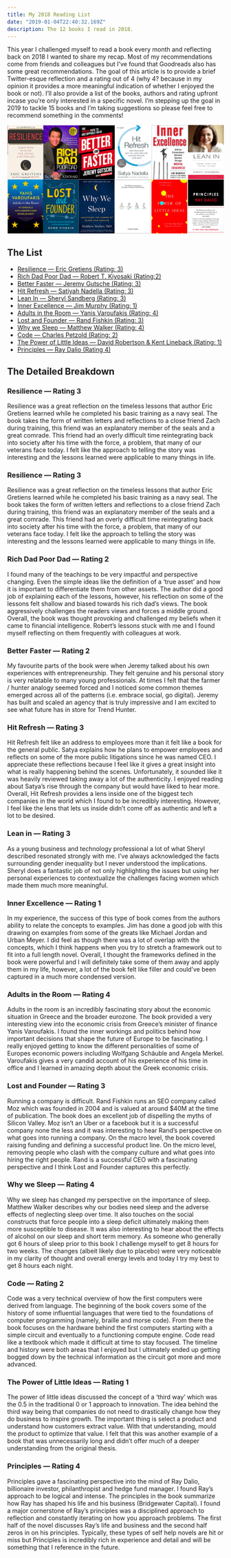 ```yaml
---
title: My 2018 Reading List
date: "2019-01-04T22:40:32.169Z"
description: The 12 books I read in 2018.
---
```


This year I challenged myself to read a book every month and reflecting back on 2018 I wanted to share my recap. Most of my recommendations come from friends and colleagues but I’ve found that Goodreads also has some great recommendations. The goal of this article is to provide a brief Twitter-esque reflection and a rating out of 4 (why 4? because in my opinion it provides a more meaningful indication of whether I enjoyed the book or not). I’ll also provide a list of the books, authors and rating upfront incase you’re only interested in a specific novel. I’m stepping up the goal in 2019 to tackle 15 books and I’m taking suggestions so please feel free to recommend something in the comments!

![My 2018 Book List](./reading-list-hero.png)

## The List

- [Resilience — Eric Gretiens (Rating: 3)](https://www.amazon.ca/gp/product/054432398X/ref=as_li_tl?ie=UTF8&tag=robertdippoli-20&camp=15121&creative=330641&linkCode=as2&creativeASIN=054432398X&linkId=d0684fa5a5eaf1810f7a01b5445e93ba)
- [Rich Dad Poor Dad — Robert T. Kiyosaki (Rating:2)](https://www.amazon.ca/gp/product/1612680194/ref=as_li_tl?ie=UTF8&tag=robertdippoli-20&camp=15121&creative=330641&linkCode=as2&creativeASIN=1612680194&linkId=c5773c3707757c835504240676fb9c3e)
- [Better Faster — Jeremy Gutsche (Rating: 3)](https://www.amazon.ca/gp/product/0385346549/ref=as_li_tl?ie=UTF8&tag=robertdippoli-20&camp=15121&creative=330641&linkCode=as2&creativeASIN=0385346549&linkId=e558b1c49cb34fd055cebd42e864b53a)
- [Hit Refresh — Satiyah Nadella (Rating: 3)](https://www.amazon.ca/gp/product/0062652508/ref=as_li_tl?ie=UTF8&tag=robertdippoli-20&camp=15121&creative=330641&linkCode=as2&creativeASIN=0062652508&linkId=9e94c564be5c0176a98ec14886311439)
- [Lean In — Sheryl Sandberg (Rating: 3)](https://www.amazon.ca/gp/product/0385349947/ref=as_li_tl?ie=UTF8&tag=robertdippoli-20&camp=15121&creative=330641&linkCode=as2&creativeASIN=0385349947&linkId=d787be2d1059ddc832821262666d0b69)
- [Inner Excellence — Jim Murphy (Rating: 1)](https://www.amazon.ca/gp/product/0071635041/ref=as_li_tl?ie=UTF8&tag=robertdippoli-20&camp=15121&creative=330641&linkCode=as2&creativeASIN=0071635041&linkId=532358580520ad3106965cf50fb2e114)
- [Adults in the Room — Yanis Varoufakis (Rating: 4)](https://www.amazon.ca/gp/product/1847924468/ref=as_li_tl?ie=UTF8&tag=robertdippoli-20&camp=15121&creative=330641&linkCode=as2&creativeASIN=1847924468&linkId=e4ca3f5defc7fd8a39de08831d665b5f)
- [Lost and Founder — Rand Fishkin (Rating: 3)](https://www.amazon.ca/gp/product/0735213321/ref=as_li_tl?ie=UTF8&tag=robertdippoli-20&camp=15121&creative=330641&linkCode=as2&creativeASIN=0735213321&linkId=3938d1c7ac3caa8f7fb04c06a780bd9d)
- [Why we Sleep — Matthew Walker (Rating: 4)](https://www.amazon.ca/gp/product/1501144316/ref=as_li_tl?ie=UTF8&tag=robertdippoli-20&camp=15121&creative=330641&linkCode=as2&creativeASIN=1501144316&linkId=173d3c48a154d7340344b3d5e00553ac)
- [Code — Charles Petzold (Rating: 2)](https://www.amazon.ca/gp/product/0735611319/ref=as_li_tl?ie=UTF8&tag=robertdippoli-20&camp=15121&creative=330641&linkCode=as2&creativeASIN=0735611319&linkId=51449cde05078169501830ea8272d77e)
- [The Power of Little Ideas — David Robertson & Kent Lineback (Rating: 1)](https://www.amazon.ca/gp/product/1633691683/ref=as_li_tl?ie=UTF8&tag=robertdippoli-20&camp=15121&creative=330641&linkCode=as2&creativeASIN=1633691683&linkId=63c9576b03034c916c8df53203e93487)
- [Principles — Ray Dalio (Rating 4)](https://www.amazon.ca/gp/product/1501124021/ref=as_li_tl?ie=UTF8&tag=robertdippoli-20&camp=15121&creative=330641&linkCode=as2&creativeASIN=1501124021&linkId=18913ed5cc4e23555a3b21c063154c47)

## The Detailed Breakdown

### Resilience — Rating 3

Resilience was a great reflection on the timeless lessons that author Eric Gretiens learned while he completed his basic training as a navy seal. The book takes the form of written letters and reflections to a close friend Zach during training, this friend was an explanatory member of the seals and a great comrade. This friend had an overly difficult time reintegrating back into society after his time with the force, a problem, that many of our veterans face today. I felt like the approach to telling the story was interesting and the lessons learned were applicable to many things in life.

### Resilience — Rating 3

Resilience was a great reflection on the timeless lessons that author Eric Gretiens learned while he completed his basic training as a navy seal. The book takes the form of written letters and reflections to a close friend Zach during training, this friend was an explanatory member of the seals and a great comrade. This friend had an overly difficult time reintegrating back into society after his time with the force, a problem, that many of our veterans face today. I felt like the approach to telling the story was interesting and the lessons learned were applicable to many things in life.

### Rich Dad Poor Dad — Rating 2

I found many of the teachings to be very impactful and perspective changing. Even the simple ideas like the definition of a ‘true asset’ and how it is important to differentiate them from other assets. The author did a good job of explaining each of the lessons, however, his reflection on some of the lessons felt shallow and biased towards his rich dad’s views. The book aggressively challenges the readers views and forces a middle ground. Overall, the book was thought provoking and challenged my beliefs when it came to financial intelligence. Robert’s lessons stuck with me and I found myself reflecting on them frequently with colleagues at work.

### Better Faster — Rating 2

My favourite parts of the book were when Jeremy talked about his own experiences with entrepreneurship. They felt genuine and his personal story is very relatable to many young professionals. At times I felt that the farmer / hunter analogy seemed forced and I noticed some common themes emerged across all of the patterns (i.e. embrace social, go digital). Jeremy has built and scaled an agency that is truly impressive and I am excited to see what future has in store for Trend Hunter.

### Hit Refresh — Rating 3

Hit Refresh felt like an address to employees more than it felt like a book for the general public. Satya explains how he plans to empower employees and reflects on some of the more public litigations since he was named CEO. I appreciate these reflections because I feel like it gives a great insight into what is really happening behind the scenes. Unfortunately, it sounded like it was heavily reviewed taking away a lot of the authenticity. I enjoyed reading about Satya’s rise through the company but would have liked to hear more. Overall, Hit Refresh provides a lens inside one of the biggest tech companies in the world which I found to be incredibly interesting. However, I feel like the lens that lets us inside didn’t come off as authentic and left a lot to be desired.

### Lean in — Rating 3

As a young business and technology professional a lot of what Sheryl described resonated strongly with me. I’ve always acknowledged the facts surrounding gender inequality but I never understood the implications. Sheryl does a fantastic job of not only highlighting the issues but using her personal experiences to contextualize the challenges facing women which made them much more meaningful.

### Inner Excellence — Rating 1

In my experience, the success of this type of book comes from the authors ability to relate the concepts to examples. Jim has done a good job with this drawing on examples from some of the greats like Michael Jordan and Urban Meyer. I did feel as though there was a lot of overlap with the concepts, which I think happens when you try to stretch a framework out to fit into a full length novel. Overall, I thought the frameworks defined in the book were powerful and I will definitely take some of them away and apply them in my life, however, a lot of the book felt like filler and could’ve been captured in a much more condensed version.

### Adults in the Room — Rating 4

Adults in the room is an incredibly fascinating story about the economic situation in Greece and the broader eurozone. The book provided a very interesting view into the economic crisis from Greece’s minister of finance Yanis Varoufakis. I found the inner workings and politics behind how important decisions that shape the future of Europe to be fascinating. I really enjoyed getting to know the different personalities of some of Europes economic powers including Wolfgang Schäuble and Angela Merkel. Varoufakis gives a very candid account of his experience of his time in office and I learned in amazing depth about the Greek economic crisis.

### Lost and Founder — Rating 3

Running a company is difficult. Rand Fishkin runs an SEO company called Moz which was founded in 2004 and is valued at around $40M at the time of publication. The book does an excellent job of dispelling the myths of Silicon Valley. Moz isn’t an Uber or a facebook but it is a successful company none the less and it was interesting to hear Rand’s perspective on what goes into running a company. On the macro level, the book covered raising funding and defining a successful product line. On the micro level, removing people who clash with the company culture and what goes into hiring the right people. Rand is a successful CEO with a fascinating perspective and I think Lost and Founder captures this perfectly.

### Why we Sleep — Rating 4

Why we sleep has changed my perspective on the importance of sleep. Matthew Walker describes why our bodies need sleep and the adverse effects of neglecting sleep over time. It also touches on the social constructs that force people into a sleep deficit ultimately making them more susceptible to disease. It was also interesting to hear about the effects of alcohol on our sleep and short term memory. As someone who generally got 6 hours of sleep prior to this book I challenge myself to get 8 hours for two weeks. The changes (albeit likely due to placebo) were very noticeable in my clarity of thought and overall energy levels and today I try my best to get 8 hours each night.

### Code — Rating 2

Code was a very technical overview of how the first computers were derived from language. The beginning of the book covers some of the history of some influential languages that were tied to the foundations of computer programming (namely, braille and morse code). From there the book focuses on the hardware behind the first computers starting with a simple circuit and eventually to a functioning compute engine. Code read like a textbook which made it difficult at time to stay focused. The timeline and history were both areas that I enjoyed but I ultimately ended up getting bogged down by the technical information as the circuit got more and more advanced.

### The Power of Little Ideas — Rating 1

The power of little ideas discussed the concept of a ‘third way’ which was the 0.5 in the traditional 0 or 1 approach to innovation. The idea behind the third way being that companies do not need to drastically change how they do business to inspire growth. The important thing is select a product and understand how customers extract value. With that understanding, mould the product to optimize that value. I felt that this was another example of a book that was unnecessarily long and didn’t offer much of a deeper understanding from the original thesis.

### Principles — Rating 4

Principles gave a fascinating perspective into the mind of Ray Dalio, billionaire investor, philanthropist and hedge fund manager. I found Ray’s approach to be logical and intense. The principles in the book summarize how Ray has shaped his life and his business (Bridgewater Capital). I found a major cornerstone of Ray’s principles was a disciplined approach to reflection and constantly iterating on how you approach problems. The first half of the novel discusses Ray’s life and business and the second half zeros in on his principles. Typically, these types of self help novels are hit or miss but Principles is incredibly rich in experience and detail and will be something that I reference in the future.
